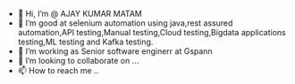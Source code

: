 - 👋 Hi, I’m @ AJAY KUMAR MATAM
- 👀 I’m good at selenium automation using java,rest assured automation,API testing,Manual testing,Cloud testing,Bigdata applications testing,ML testing and Kafka testing.
- 🌱 I’m  working as Senior software enginerr at Gspann
- 💞️ I’m looking to collaborate on ...
- 📫 How to reach me ..

<!---
ajtestingworld/ajtestingworld is a ✨ special ✨ repository because its `README.md` (this file) appears on your GitHub profile.
You can click the Preview link to take a look at your changes.
--->
